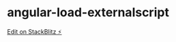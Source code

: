 # angular-load-externalscript

[Edit on StackBlitz ⚡️](https://stackblitz.com/edit/angular-load-externalscript)